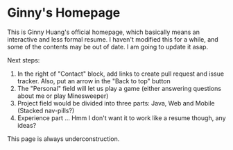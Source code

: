 Ginny's Homepage
=============
This is Ginny Huang's official homepage, which basically means an interactive and
less formal resume. I haven't modified this for a while, and some of the contents may 
be out of date. I am going to update it asap.

Next steps: 

1. In the right of "Contact" block, add links to create pull request and issue tracker. Also, put an arrow in the "Back to top" button
2. The "Personal" field will let us play a game (either answering questions about me or play Minesweeper)
3. Project field would be divided into three parts: Java, Web and Mobile (Stacked nav-pills?)
4. Experience part ... Hmm I don't want it to work like a resume though, any ideas?

This page is always underconstruction.
